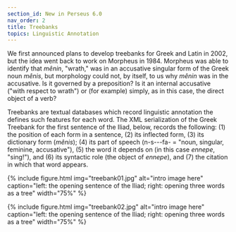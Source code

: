 ```yaml
---
section_id: New in Perseus 6.0
nav_order: 2
title: Treebanks
topics: Linguistic Annotation
---
```


We first announced plans to develop treebanks for Greek and Latin in 2002, but the idea went back to work on Morpheus in 1984. Morpheus was able to identify that _mênin_, "wrath," was in an accusative singular form of the Greek noun _mênis_, but morphology could not, by itself, to us why _mênin_ was in the accusative. Is it governed by a preposition? Is it an internal accusative ("with respect to wrath") or (for example) simply, as in this case, the direct object of a verb? 

Treebanks are textual databases which record linguistic annotation the defines such features for each word. The XML serialization of the Greek Treebank for the first sentence of the Iliad, below, records the following: (1) the position of each form in a sentence, (2) its inflected form, (3) its dictionary form (_mênis_); (4) its part of speech (n-s---fa- = "noun, singular, feminine, accusative"), (5) the word it depends on (in this case _ennepe_, "sing!"), and (6) its syntactic role (the object of _ennepe_), and (7) the citation in which that word appears.

{% include figure.html img="treebank01.jpg" alt="intro image here" caption="left: the opening sentence of the Iliad; right: opening three words as a tree" width="75%" %}


{% include figure.html img="treebank02.jpg" alt="intro image here" caption="left: the opening sentence of the Iliad; right: opening three words as a tree" width="75%" %}




